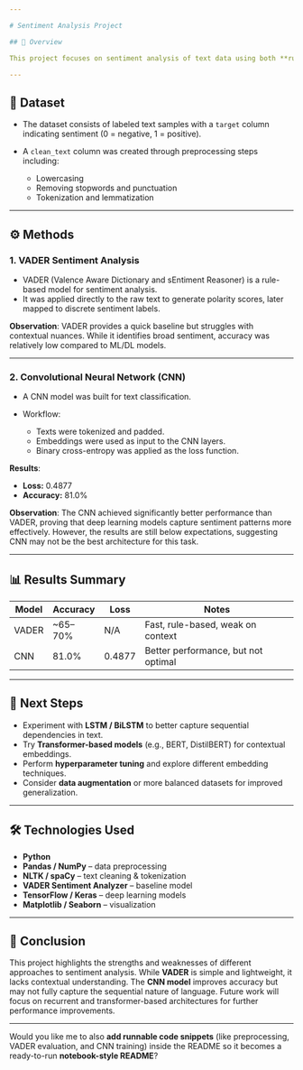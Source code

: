 ```yaml
---

# Sentiment Analysis Project

## 📌 Overview

This project focuses on sentiment analysis of text data using both **rule-based** and **deep learning** approaches. The goal is to classify text into positive or negative sentiments and compare the effectiveness of traditional lexicon-based methods versus machine learning and neural network models.

---
```


## 📂 Dataset

* The dataset consists of labeled text samples with a `target` column indicating sentiment (0 = negative, 1 = positive).
* A `clean_text` column was created through preprocessing steps including:

  * Lowercasing
  * Removing stopwords and punctuation
  * Tokenization and lemmatization

---

## ⚙️ Methods

### 1. **VADER Sentiment Analysis**

* VADER (Valence Aware Dictionary and sEntiment Reasoner) is a rule-based model for sentiment analysis.
* It was applied directly to the raw text to generate polarity scores, later mapped to discrete sentiment labels.

**Observation**:
VADER provides a quick baseline but struggles with contextual nuances. While it identifies broad sentiment, accuracy was relatively low compared to ML/DL models.

---

### 2. **Convolutional Neural Network (CNN)**

* A CNN model was built for text classification.
* Workflow:

  * Texts were tokenized and padded.
  * Embeddings were used as input to the CNN layers.
  * Binary cross-entropy was applied as the loss function.

**Results**:

* **Loss:** 0.4877
* **Accuracy:** 81.0%

**Observation**:
The CNN achieved significantly better performance than VADER, proving that deep learning models capture sentiment patterns more effectively. However, the results are still below expectations, suggesting CNN may not be the best architecture for this task.

---

## 📊 Results Summary

| Model | Accuracy | Loss   | Notes                               |
| ----- | -------- | ------ | ----------------------------------- |
| VADER | \~65–70% | N/A    | Fast, rule-based, weak on context   |
| CNN   | 81.0%    | 0.4877 | Better performance, but not optimal |

---

## 🚀 Next Steps

* Experiment with **LSTM / BiLSTM** to better capture sequential dependencies in text.
* Try **Transformer-based models** (e.g., BERT, DistilBERT) for contextual embeddings.
* Perform **hyperparameter tuning** and explore different embedding techniques.
* Consider **data augmentation** or more balanced datasets for improved generalization.

---

## 🛠️ Technologies Used

* **Python**
* **Pandas / NumPy** – data preprocessing
* **NLTK / spaCy** – text cleaning & tokenization
* **VADER Sentiment Analyzer** – baseline model
* **TensorFlow / Keras** – deep learning models
* **Matplotlib / Seaborn** – visualization

---

## 📌 Conclusion

This project highlights the strengths and weaknesses of different approaches to sentiment analysis. While **VADER** is simple and lightweight, it lacks contextual understanding. The **CNN model** improves accuracy but may not fully capture the sequential nature of language. Future work will focus on recurrent and transformer-based architectures for further performance improvements.

---

Would you like me to also **add runnable code snippets** (like preprocessing, VADER evaluation, and CNN training) inside the README so it becomes a ready-to-run **notebook-style README**?

